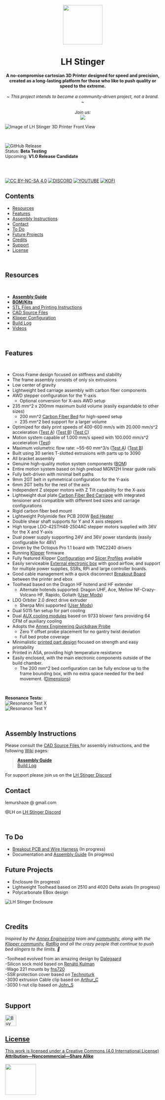 <p align="center">
  <p align="center">
   <img width="128px" src="Images/Source/LH_Stinger_Logo_512px.png" />
  </p>
	<h1 align="center"><b>LH Stinger</b></h1>
	<p align="center"> <strong>
		A no-compromise cartesian 3D Printer designed for speed and precision, created as a long-lasting platform for those who like to push quality or speed to the extreme.  </strong>
    <br />
    <br />
    <i>~ This project intends to become a community-driven project, not a brand. ~
    <br /> 
    <br />
    Join us: 
    <br />
    </i>
      <a href="https://discord.gg/EzssCfnEDS"> <img  src="Images/disc.png" />  </a>
    <br />
</a>
  </p>
</p>

![Image of LH Stinger 3D Printer Front View](Images/New_Frame_v1024.png)  

<br>

![GitHub Release](https://img.shields.io/github/v/release/lhndo/LH-Stinger?style=for-the-badge&color=25C2A0)  
Status: **Beta Testing**  
Upcoming: **V1.0 Release Candidate**  

<br>
<br>

[![CC BY-NC-SA 4.0][cc-by-nc-sa-shield]][cc-by-nc-sa] [![DISCORD][s2]][l2] [![YOUTUBE][s5]][l5]  [![KOFI][s1]][l1]  

[s1]: https://img.shields.io/badge/Buy%20Me%20a%20Coffeee-d3dsds?logo=ko-fi&logoColor=white&labelColor=red&color=red
[l1]: https://ko-fi.com/lh_eng
[s2]: https://img.shields.io/badge/Discord-asdsadsa?logo=discord&logoColor=white&color=5865F2
[l2]: https://discord.gg/EzssCfnEDS
[s5]: https://img.shields.io/badge/Youtube-8A2323443?logo=youtube&logoColor=red&color=white
[l5]: https://www.youtube.com/@LemurHaze

[cc-by-nc-sa]: http://creativecommons.org/licenses/by-nc-sa/4.0/
[cc-by-nc-sa-image]: https://licensebuttons.net/l/by-nc-sa/4.0/88x31.png
[cc-by-nc-sa-shield]: https://img.shields.io/badge/License-CC%20BY--NC--SA%204.0-lightgrey.svg
  
## Contents
<!--ts-->

- [Resources](#resources)
- [Features](#features)
- [Assembly Instructions](#assembly-instructions)
- [Contact](#contact)
- [To Do](#to-do)
- [Future Projects](#future-projects)
- [Credits](#credits)
- [Support](#support)
- [License](#license)

<br>

## Resources
<br>

- [**Assembly Guide**](https://github.com/lhndo/LH-Stinger/wiki/)
- [**BOM/Kits**](https://docs.google.com/spreadsheets/d/1s8ulLfThmbuy1G_40MvkXXL2oVx9PZhvpAY9hMxqYbg/edit?usp=drive_link)  
- [STL Files and Printing Instructions](STL/)  
- [CAD Source Files ](CAD/)
- [Klipper Configuration ](Config/Klipper_Config) 
- [Build Log](https://github.com/lhndo/LH-Stinger/wiki/Build-Log)
- [Videos](https://www.youtube.com/channel/UCPD2Ai4b49gVoCFSGFWoSdw) 

<br>

## Features
<br>

- Cross Frame design focused on stiffness and stability
- The frame assembly consists of only six extrusions
- Low center of gravity
- Lightweight bed carriage assembly with carbon fiber components
- AWD stepper configuration for the Y-axis
  - Optional conversion for X-axis AWD setup
- 235 mm^2 x 200mm maximum build volume (easily expandable to other sizes)
  - 200 mm^2 [Carbon Fiber Bed](/DXF) for high-speed setup
  - 235 mm^2 bed support for a larger volume
- Optimized for daily print speeds of 400-600 mm/s with 20.000 mm/s^2 acceleration ([Test A](https://www.youtube.com/watch?v=bxNQv3xVFXA&)) ([Test B](https://www.youtube.com/watch?v=mh0rmYptH-0)) ([Test C](https://www.youtube.com/watch?v=cDipS-Msi5c))
- Motion system capable of 1.000 mm/s speed with 100.000 mm/s^2 acceleration ([Test](https://www.youtube.com/watch?v=Xajs2mky6ZU))
- Maximum volumetric flow rate: ~55-60 mm^3/s ([Test A](https://www.youtube.com/watch?v=K3M1EXKJzKs)) ([Test B](https://www.youtube.com/shorts/JorOoNuft90))
- Built using 30 series T-slotted extrusions with parts up to 3090
- All bracket assembly
- Genuine high-quality motion system components ([BOM](https://docs.google.com/spreadsheets/d/1s8ulLfThmbuy1G_40MvkXXL2oVx9PZhvpAY9hMxqYbg/edit?usp=drive_link))
- Entire motion system based on high preload MGN12H linear guide rails
- Fully belt-driven with minimal belt paths
- 9mm 2GT belt in symmetrical configuration for the Y-axis
- 6mm 2GT belts for the rest of the axis
- Independent Z stepper motors with Z Tilt capability for the X-axis
- Lightweight dual plate [Carbon Fiber Bed Carriage](/DXF) with integrated tensioner and compatible with different bed sizes and carriage configurations
- Rigid carbon fiber bed mount
- Lightweight Polyimide flex PCB 200W [Bed Heater](/PCB/PI%20Bed%20Heater%20-%20200mm)
- Double shear shaft supports for Y and X axis steppers
- High torque LDO-42STH48-2504AC stepper motors supplied with 36V for the X and Y-axis
- Dual power supply supporting 24V and 36V power standards (easily configurable for 48V)
- Driven by the Octopus Pro 1.1 board with TMC2240 drivers
- Running [Klipper](https://github.com/Klipper3d/klipper) firmware
- Fully featured Klipper [Configuration](/Config/Klipper_Config) and [Slicer Profiles](/Config/Orca_Slicer) available
- Easily serviceable [External electronic box](https://github.com/lhndo/LH-Stinger/wiki/Build-Log#electronic-box-design) with good airflow, and support for multiple power supplies, SSRs, RPi and large controller boards.
- Good cable management with a quick disconnect [Breakout Board](/PCB/LHS%20Breakbeat) between the printer and ebox
- Toolhead based on the Dragon HF hotend and HF extender
  - Alternate hotends supported: Dragon UHF, Ace, Mellow NF-Crazy-Volcano HF, Rapido, Goliath ([User Mods](/User_Mods/Printer))
- LDO Orbiter 2.0 direct drive extruder
  - Sherpa Mini supported ([User Mods](/User_Mods/Printer))
- Dual 5015 fan setup for part cooling
- Dual [AUX cooling modules](/CAD/Aux%20Fan) based on 9733 blower fans providing 64 CFM of auxiliary cooling
- Adopts the [Annex Engineering Quickdraw Probe](https://github.com/Annex-Engineering/Quickdraw_Probe)
	- Zero Y offset probe placement for no gantry twist deviation
	- Full bed probe coverage
- Minimalistic [printed part design](/STL) focused on strength and easy printability
- Printed in ASA, providing high temperature resistance
- Easily enclosed, with the main electronic components outside of the build chamber.
  - The 200 mm^2 bed configuration can be fully enclose up to the frame bounding box, with no extra space needed for the bed movement. ([Dimensions](https://github.com/lhndo/LH-Stinger/wiki/Dimensions))

<br>


**Resonance Tests:**<br>
![Resonance Test X](Images/X.png)<br>
![Resonance Test Y](Images/Y.png)<br>

<br>


## Assembly Instructions 

Please consult the [CAD Source Files ](CAD/)  for assembly instructions, and the following [Wiki](https://github.com/lhndo/LH-Stinger/wiki) pages:  
> [**Assembly Guide**](https://github.com/lhndo/LH-Stinger/wiki/Assembly-Guide)  
> [Build Log](https://github.com/lhndo/LH-Stinger/wiki/Build-Log)  


For support please join us on the [LH Stinger Discord](https://discord.gg/EzssCfnEDS)
<br>

## Contact

lemurshaze @ gmail.com  

@LH on [LH Stinger Discord](https://discord.gg/EzssCfnEDS)
<br>

<br>


## To Do 

- [Breakout PCB and Wire Harness](/PCB/LHS%20Breakbeat) (In progress)  
- Documentation and [Assembly Guide](https://github.com/lhndo/LH-Stinger/wiki/Assembly-Guide) (In progress)

## Future Projects
- Enclosure (In progress)
- Lightweight Toolhead based on 2510 and 4020 Delta axials (In progress)
- Polycarbonate EBox design

![LH Stinger Enclosure](Images/lh_stinger_enclosure.png)

<br>


## Credits

_Inspired by the [Annex Engineering](https://github.com/Annex-Engineering) team and [community](https://discord.com/invite/MzTR3zE), along with the [Klipper community](https://discord.klipper3d.org), [RatRig](https://ratrig.com/) and all the crazy people that continue to push bed slingers to the limits. :purple_heart:_

-Toolhead evolved from an amazing design by [Dalegaard](https://github.com/dalegaard)<br>
-Silicon sock mold based on [Renátó Kulman](https://www.printables.com/@RenatoKulman)<br>
-Wago 221 mounts by [fns720](https://www.printables.com/@fns720)<br>
-SSR protection cover based on [Technoturk](https://www.printables.com/@Technoturk_377911)<br>
-3030 extrusion Cable clip based on [Arthur_C](https://www.printables.com/@Arthur_C_428094)<br>
-3030 t-nut clip based on [John_S](https://www.printables.com/@JohnS)<br>
<br>

## Support

<a href='https://ko-fi.com/lh_eng' target='_blank'><img height='46' style='border:0px;height:36px;' src='https://az743702.vo.msecnd.net/cdn/kofi3.png?v=0' border='0' alt='Buy Me a Coffee at ko-fi.com' /> <br> 


## License


This work is licensed under a [Creative Commons (4.0 International License)  ](https://creativecommons.org/licenses/by-nc-sa/4.0/)  
[**Attribution—Noncommercial—Share Alike**](LICENSE.md)  
<br>
<img src="Images/CC.jpg" width="100">  
<br>
